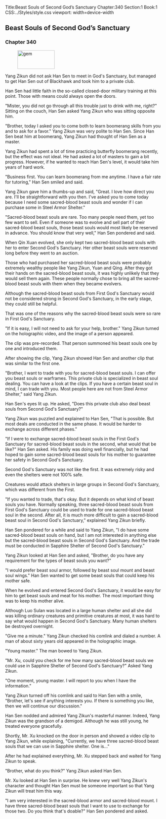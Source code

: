 Title:Beast Souls of Second God’s Sanctuary 
Chapter:340 
Section:1 
Book:1 
CSS:../Styles/style.css 
viewport: width=device-width
  
## Beast Souls of Second God’s Sanctuary
### Chapter 340 
<figure>
	<img src="../Images/gem.gif" alt="gem" id="gem" width="120" height="60" />
</figure>
  

  
  Yang Zikun did not ask Han Sen to meet in God's Sanctuary, but managed to get Han Sen out of Blackhawk and took him to a private club.

Han Sen had little faith in the so-called closed-door military training at this point. Those with means could always open the doors.

"Mister, you did not go through all this trouble just to drink with me, right?" Sitting on the couch, Han Sen asked Yang Zikun who was sitting opposite him.

"Brother, today I asked you to come both to learn boomerang skills from you and to ask for a favor." Yang Zikun was very polite to Han Sen. Since Han Sen beat him at boomerang, Yang Zikun had thought of Han Sen as a master.

Yang Zikun had spent a lot of time practicing butterfly boomerang recently, but the effect was not ideal. He had asked a lot of masters to gain a bit progress. However, if he wanted to reach Han Sen's level, it would take him years of hard work.

"Business first. You can learn boomerang from me anytime. I have a fair rate for tutoring," Han Sen smiled and said.

Yang Zikun gave him a thumbs-up and said, "Great. I love how direct you are. I'll be straightforward with you then. I've asked you to come today because I need some sacred-blood beast souls and wonder if I can purchase some in Steel Armor Shelter."

"Sacred-blood beast souls are rare. Too many people need them, yet too few want to sell. Even if someone was to evolve and sell part of their sacred-blood beast souls, those beast souls would most likely be reserved in advance. You should know that very well," Han Sen pondered and said.

When Qin Xuan evolved, she only kept two sacred-blood beast souls with her to enter Second God's Sanctuary. Her other beast souls were reserved long before they went to an auction.

Those who had purchased her sacred-blood beast souls were probably extremely wealthy people like Yang Zikun, Yuan and Qing. After they got their hands on the sacred-blood beast souls, it was highly unlikely that they would sell them again. These people normally chose to bring all the sacred-blood beast souls with them when they became evolvers.

Although the sacred-blood beast souls from First God's Sanctuary would not be considered strong in Second God's Sanctuary, in the early stage, they could still be helpful.

That was one of the reasons why the sacred-blood beast souls were so rare in First God's Sanctuary.

"If it is easy, I will not need to ask for your help, brother." Yang Zikun turned on the holographic video, and the image of a person appeared.

The clip was pre-recorded. That person summoned his beast souls one by one and introduced them.

After showing the clip, Yang Zikun showed Han Sen and another clip that was similar to the first one.

"Brother, I want to trade with you for sacred-blood beast souls. I can offer you beast souls or warframes. This private club is specialized in beast soul dealing. You can have a look at the clips. If you have a certain beast soul in mind, I can trade with you. Most people here are not from Steel Armor Shelter," said Yang Zikun.

Han Sen's eyes lit up. He asked, "Does this private club also deal beast souls from Second God's Sanctuary?"

Yang Zikun was puzzled and explained to Han Sen, "That is possible. But most deals are conducted in the same phase. It would be harder to exchange across different phases."

"If I were to exchange sacred-blood beast souls in the First God's Sanctuary for sacred-blood beast souls in the second, what would that be like?" Han Sen asked. His family was doing well financially, but he had hoped to gain some sacred-blood beast souls for his mother to guarantee her safety in Second God's Sanctuary.

Second God's Sanctuary was not like the first. It was extremely risky and even the shelters were not 100% safe.

Creatures would attack shelters in large groups in Second God's Sanctuary, which was different from the First.

"If you wanted to trade, that's okay. But it depends on what kind of beast souls you have. Normally speaking, three sacred-blood beast souls from First God's Sanctuary could be used to trade for one sacred-blood beast soul in the second. After all, it is much more difficult to gain a sacred-blood beast soul in Second God's Sanctuary," explained Yang Zikun briefly.

Han Sen pondered for a while and said to Yang Zikun, "I do have some sacred-blood beast souls on hand, but I am not interested in anything else but the sacred-blood beast souls in Second God's Sanctuary. And the trade must be conducted in Sapphire Shelter of Second God's Sanctuary."

Yang Zikun looked at Han Sen and asked, "Brother, do you have any requirement for the types of beast souls you want?"

"I would prefer beast soul armor, followed by beast soul mount and beast soul wings." Han Sen wanted to get some beast souls that could keep his mother safe.

When he evolved and entered Second God's Sanctuary, it would be easy for him to get beast souls and meat for his mother. The most important thing was to keep his mother alive.

Although Luo Sulan was located in a large human shelter and all she did was killing ordinary creatures and primitive creatures at most, it was hard to say what would happen in Second God's Sanctuary. Many human shelters be destroyed overnight.

"Give me a minute." Yang Zikun checked his comlink and dialed a number. A man of about sixty years old appeared in the holographic image.

"Young master." The man bowed to Yang Zikun.

"Mr. Xu, could you check for me how many sacred-blood beast souls we could use in Sapphire Shelter of Second God's Sanctuary?" Asked Yang Zikun.

"One moment, young master. I will report to you when I have the information."

Yang Zikun turned off his comlink and said to Han Sen with a smile, "Brother, let's see if anything interests you. If there is something you like, then we will continue our discussion."

Han Sen nodded and admired Yang Zikun's masterful manner. Indeed, Yang Zikun was the grandson of a demigod. Although he was still young, he treated everyone gracefully.

Shortly, Mr. Xu knocked on the door in person and showed a video clip to Yang Zikun, while explaining, "Currently, we have three sacred-blood beast souls that we can use in Sapphire shelter. One is…"

After he had explained everything, Mr. Xu stepped back and waited for Yang Zikun to speak.

"Brother, what do you think?" Yang Zikun asked Han Sen.

Mr. Xu looked at Han Sen in surprise. He knew very well Yang Zikun's character and thought Han Sen must be someone important so that Yang Zikun will treat him this way.

"I am very interested in the sacred-blood armor and sacred-blood mount. I have three sacred-blood beast souls that I want to use to exchange for those two. Do you think that's doable?" Han Sen pondered and asked.

